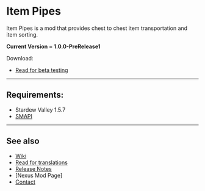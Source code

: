 # Item Pipes
Item Pipes is a mod that provides chest to chest item transportation and item sorting.

**Current Version = 1.0.0-PreRelease1**

Download:
- [Read for beta testing](testing.md)

---

## Requirements:
- Stardew Valley 1.5.7
- [SMAPI](https://smapi.io/)

---

## See also
- [Wiki](wiki.md)
- [Read for translations](translations.md)
- [Release Notes](release-notes.md)
- [Nexus Mod Page]
- [Contact](https://twitter.com/sergio_madd)
